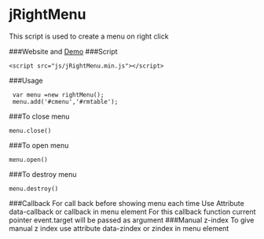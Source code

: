 jRightMenu
=========

This script is used to create a menu on right click

###Website and [Demo](http://jformslider.com/products#jRightMenu)
###Script
```
<script src="js/jRightMenu.min.js"></script>
```

###Usage
```
 var menu =new rightMenu();
 menu.add('#cmenu','#rmtable');
```
###To close menu
```
menu.close() 
```
###To open menu
```
menu.open() 
```
###To destroy menu
```
menu.destroy() 
```
###Callback
For call back before showing menu each time
Use Attribute data-callback or callback in menu element
For this callback function current pointer event.target will be passed as argument
###Manual z-index
To give manual z index use attribute data-zindex or zindex in menu element
